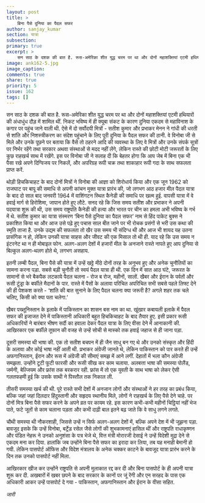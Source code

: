 ```yaml
---
layout: post
title: >
    बिना पैसे दुनिया का पैदल सफर
author: sanjay_kumar
section: यात्रा
subsection:
primary: true
excerpt: >
    सन साठ के दशक की बात है. रूस-अमेरिका शीत युद्ध चरम पर था और दोनों महाशक्तियां एटमी हथियारों की अंधाधुंध दौड़ में शामिल थीं. निकट भविष्य में ही क्यूबा संकट के कारण दुनिया एकदम से महाविनाश के कगार पर पहुंच जाने वाली थी. ऐसे में दो सर्वोदयी मित्रों - सतीश कुमार और प्रभाकर मेनन ...
image: ank162-5.jpg 
image_caption: 
comments: true
share: true
priority: 5
issue: 162
tags: []
---
```


सन साठ के दशक की बात है. रूस-अमेरिका शीत युद्ध चरम पर था और दोनों महाशक्तियां एटमी हथियारों की अंधाधुंध दौड़ में शामिल थीं. निकट भविष्य में ही क्यूबा संकट के कारण दुनिया एकदम से महाविनाश के कगार पर पहुंच जाने वाली थी. ऐसे में दो सर्वोदयी मित्रों - सतीश कुमार और प्रभाकर मेनन ने गांधी की धरती से शांति और निशस्त्रीकरण का संदेश पहुंचाने के लिए पूरी दुनिया के पैदल सफर की ठानी. वे विनोबा जी से मिले और उनके पूछने पर बताया कि वैसे तो ठहरने आदि की व्यवस्था के लिए वे मित्रों और उनके संपर्क सूत्रों पर निर्भर रहेंगे तथा सरकार अथवा संस्थाओं से मदद नहीं लेंगे, लेकिन रास्ते की छोटी मोटी जरूरतों के लिए कुछ राहखर्च साथ में रखेंगे. इस पर विनोबा जी ने सलाह दी कि बेहतर होगा कि आप जेब में बिना एक भी पैसा रखे अपने दिग्विजय पर निकलें, और अपरिग्रह रूपी चक्र तथा शाकाहार रूपी गदा के साथ सफलता प्राप्त करें.

थोड़ी हिचकिचाहट के बाद दोनों मित्रों ने विनोबा की आज्ञा को शिरोधार्य किया और  एक जून 1962 को राजघाट पर बापू की समाधि से अपनी कांचन मुक्त यात्रा प्रारंभ की, जो लगभग आठ हजार मील पैदल यात्रा के बाद दो साल बाद जनवरी 1964 में वाशिंगटन स्थित कैनेडी की समाधि पर खत्म हुई. वापसी यात्रा में वे हवाई मार्ग से हिरोशिमा, जापान होते हुए लौटे. सनद रहे कि जिस समय सतीश और प्रभाकर ने अपनी पदयात्रा शुरू की थी, उस समय राष्ट्रपति कैनेडी की हत्या और भारत पर चीन का हमला अभी भविष्य के गर्भ में थे.
सतीश कुमार का यात्रा संस्मरण ‘बिना पैसे दुनिया का पैदल सफर’ नाम से हिंद पाकेट बुक्स ने प्रकाशित किया था और आज उसे पढ़े हुए पचास साल बीत जाने पर भी रोचक प्रसंगों से भरी उस कथा की स्मृति ताजा है. उनके उद्यम की सफलता तो खैर उस समय भी संदिग्ध थी और आज भी शायद यह उतना प्रासंगिक न हो, लेकिन उनकी यात्रा साहस और जीवट की एक मिसाल तो थी ही. याद रहे कि उस समय न इंटरनेट था न ही मोबाइल फोन. अलग-अलग  देशों में हजारों मील के अनजाने रास्ते नापते हुए आप दुनिया से बिल्कुल अलग-थलग होते थे, लगभग असहाय.

इतनी लम्बी पैदल, बिना पैसे की यात्रा में उन्हें खट्टे मीठे दोनों तरह के अनुभव हुए और अनेक चुनौतियों का सामना करना पड़ा. सबसे बड़ी चुनौती तो स्वयं पैदल यात्रा ही थी. एक दिन में सात आठ घंटे, जरूरत के सामानों से भरे बैकपैक लटकाये पैदल चलना - रोज ब रोज, महीनों, सालों. खैबर और ईरान के पर्वतों और रूसी टुंड्रा के बर्फीले मैदानों के पार. रास्ते में पैसों के अलावा परिचित अपरिचित सभी सबसे पहले लिफ्ट देने की ही पेशकश करते - ‘शांति की बात सुनाने के लिए पैदल चलना क्या जरूरी है? अगले शहर तक चले चलिए, किसी को क्या पता चलेगा.’

खैबर पख्तूनिस्तान के इलाके में पाकिस्तान का शासन बस नाम का था. खूंखार कबायली इलाके में पैदल सफर की इजाजत देने में पाकिस्तानी अधिकारी बहुत हिचकिचाहट के बाद तैयार हुए. इसी प्रकार रूसी अधिकारियों ने बारंबार भीषण सर्दी का हवाला देकर पैदल यात्रा के लिए वीसा देने में आनाकानी की. आखिरकार एक बर्फीले  तूफान की वजह से उन्हें सोची से मास्को तक हवाई जहाज से ही जाना पड़ा.

दूसरी समस्या थी भाषा की. एक तो सतीश बचपन में ही जैन साधु बन गए थे और उनको संस्कृत और हिंदी के अलावा और कोई भाषा नहीं आती थी. प्रभाकर अंग्रेजी जानते थे, लेकिन पाकिस्तान को पार करते ही उन्हें अफगानिस्तान, ईरान और रूस में अंग्रेजी की सीमाएं समझ में आने लगीं. देहातों में भला कौन अंग्रेजी समझता. उन्होंने टूटी फूटी फारसी और रूसी सीख कर काम चलाया. अलबत्ता भाषा की समस्या पोलैंड, जर्मनी, बेल्जियम और फ्रांस तक बरकरार रही. फ्रांस में तो एक युवती के साथ भाषा को लेकर ऐसी गलतफहमी हुई कि उसके साथी ने पिस्तौल तक निकाल ली.

तीसरी समस्या खर्च की थी. पूरे रास्ते सभी देशों में अनजान लोगों और संस्थाओं ने हर तरह का प्रबंध किया, बल्कि  जहां जहां  दिलदार हिंदुस्तानी और सहृदय स्थानीय मिले, लोगों ने राहखर्च के लिए पैसे देने चाहे. पर दोनों मित्र बिना पैसे सफर करने के अपने व्रत पर कायम रहे. इस कारण कभी-कभी महीनों चिट्ठियां नहीं भेज पाते, फटे जूतों से काम चलाना पड़ता और कभी दाढ़ी बाल इतने बढ़ जाते कि वे साधु लगने लगते.

चौथी समस्या थी नौकरशाही, जिससे उन्हें  न सिर्फ अलग-अलग देशों में, बल्कि अपने देश में भी जूझना पड़ा. बावजूद इसके कि उन्हें विनोबा, बर्ट्रेड़ रसेल जैसे लोगों की शुभकामनाएं हासिल थीं और राष्ट्रपति राधाकृष्णन और पंडित नेहरू ने उनको अनुशंसा के पत्र भेजे थे, वित्त मंत्री मोरारजी देसाई ने उन्हें विदेशी मुद्रा देने से एकदम मना कर दिया. हालांकि जब उन्होंने बिना पैसे सफर का इरादा कर लिया, तब यह मनाही बेमानी हो गयी. लेकिन पासपोर्ट ऑफिस और विदेश मंत्रालय के अनेक चक्कर काटने के बावजूद यात्रा प्रारंभ करने के दिन तक उनको पासपोर्ट नहीं मिला.

आखिरकार खीज कर उन्होंने राष्ट्रपति से अपनी  मुलाकात रद्द कर दी और बिना पासपोर्ट के ही अपनी यात्रा शुरू कर दी. अखबारों में खबर छपने के बाद सरकार के कानों पर जूं रेंगी और एन सरहद के पास एक अधिकारी आकर उन्हें पासपोर्ट दे गया - पाकिस्तान, अफगानिस्तान और ईरान के वीसा सहित.

*जारी*